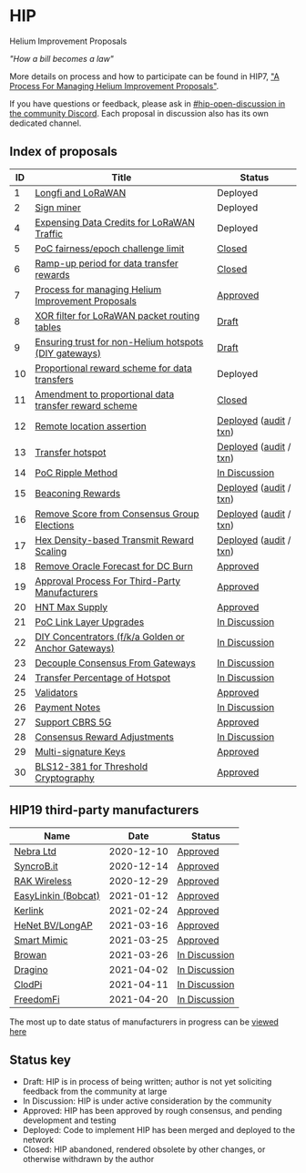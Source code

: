 # HIP

Helium Improvement Proposals

_"How a bill becomes a law"_

More details on process and how to participate can be found in HIP7, ["A Process For Managing Helium Improvement Proposals"](https://github.com/helium/HIP/blob/master/0007-managing-hip-process.md).

If you have questions or feedback, please ask in [#hip-open-discussion in the community Discord](https://discord.gg/helium). Each proposal in discussion also has its own dedicated channel.

## Index of proposals

| ID | Title | Status |
| -- | ----- | ------ |
| 1  | [Longfi and LoRaWAN](https://github.com/helium/HIP/blob/master/0001-longfi-and-lorawan.md) | Deployed |
| 2  | [Sign miner](https://github.com/helium/HIP/blob/master/0002-sign-miner.md) | Deployed |
| 4  | [Expensing Data Credits for LoRaWAN Traffic](https://github.com/helium/HIP/blob/master/0004-expensing-data-credits-for-lorawan.md) | Deployed |
| 5  | [PoC fairness/epoch challenge limit](https://github.com/helium/HIP/blob/master/0005-poc-fairness.md) | [Closed](https://github.com/helium/HIP/issues/24#issuecomment-705308809) |
| 6  | [Ramp-up period for data transfer rewards](https://github.com/helium/HIP/blob/master/0006-reward-ramp-for-packets.md) | [Closed](https://github.com/helium/HIP/pull/20) |
| 7  | [Process for managing Helium Improvement Proposals](https://github.com/helium/HIP/blob/master/0007-managing-hip-process.md) | [Approved](https://github.com/helium/HIP/issues/26) |
| 8  | [XOR filter for LoRaWAN packet routing tables](https://github.com/helium/HIP/blob/c2f3ce61466b003731bb967959ca8b6e7706fca5/0008-lorawan-routing.md) | [Draft](https://github.com/helium/HIP/pull/9) |
| 9  | [Ensuring trust for non-Helium hotspots (DIY gateways)](https://github.com/helium/HIP/blob/7b715a0614d4c529144e1d6c0083ee8b38c05b29/0009-non-helium-hotspots.md) | [Draft](https://github.com/helium/HIP/pull/15) |
| 10 | [Proportional reward scheme for data transfers](https://github.com/helium/HIP/blob/master/0010-usage-based-data-transfer-rewards.md) | Deployed |
| 11 | [Amendment to proportional data transfer reward scheme](https://github.com/helium/HIP/blob/master/0011-usage-based-rewards-structure.md) | [Closed](https://github.com/helium/HIP/pull/49#issuecomment-705306806) |
| 12 | [Remote location assertion](https://github.com/helium/HIP/blob/master/0012-remote-location-assert.md) | [Deployed](https://github.com/helium/HIP/issues/39) ([audit](https://github.com/helium/miner/blob/master/audit/var-59.md) / [txn](https://explorer.helium.com/txns/B6SddkhG_OgayRYLfumkIUho1OpDYnqyzAA8Tkf0xzs)) |
| 13 | [Transfer hotspot](https://github.com/helium/HIP/blob/master/0013-transfer-hotspot.md) | [Deployed](https://github.com/helium/HIP/issues/43) ([audit](https://github.com/helium/miner/blob/master/audit/var-48.md) / [txn](https://explorer.helium.com/txns/DywtCExrXhTxv8VoDZl_hJDjQ2PUcov_AYrW98ZPpcg)) |
| 14 | [PoC Ripple Method](https://github.com/helium/HIP/blob/master/0014-poc-ripple-method.md) | [In Discussion](https://github.com/helium/HIP/issues/50) |
| 15 | [Beaconing Rewards](https://github.com/helium/HIP/blob/master/0015-beaconing-rewards.md) | [Deployed](https://github.com/helium/blockchain-core/pull/662) ([audit](https://github.com/helium/miner/blob/master/audit/var-50.md) / [txn](https://explorer.helium.com/txns/vnEqwbKtFfFxXgYI_9L5Th0LRVkpJlsX-sQzZTh2VwY)) |
| 16 | [Remove Score from Consensus Group Elections](https://github.com/helium/HIP/blob/master/0016-random-consensus-group-election.md) | [Deployed](https://github.com/helium/HIP/issues/55) ([audit](https://github.com/helium/miner/blob/master/audit/var-48.md) / [txn](https://explorer.helium.com/txns/DywtCExrXhTxv8VoDZl_hJDjQ2PUcov_AYrW98ZPpcg)) |
| 17 | [Hex Density-based Transmit Reward Scaling](https://github.com/helium/HIP/blob/master/0017-hex-density-based-transmit-reward-scaling.md) | [Deployed](https://github.com/helium/blockchain-core/pull/677) ([audit](https://github.com/helium/miner/blob/master/audit/var-50.md) / [txn](https://explorer.helium.com/txns/vnEqwbKtFfFxXgYI_9L5Th0LRVkpJlsX-sQzZTh2VwY)) |
| 18 | [Remove Oracle Forecast for DC Burn](https://github.com/helium/HIP/blob/master/0018-remove-oracle-forecast-for-dc-burn.md) | [Approved](https://github.com/helium/HIP/issues/60) |
| 19 | [Approval Process For Third-Party Manufacturers](https://github.com/helium/HIP/blob/master/0019-third-party-manufacturers.md) | [Approved](https://github.com/helium/HIP/issues/87) |
| 20 | [HNT Max Supply](https://github.com/helium/HIP/blob/master/0020-hnt-max-supply.md) | [Approved](https://github.com/helium/HIP/issues/73) |
| 21 | [PoC Link Layer Upgrades](https://github.com/helium/HIP/blob/master/0021-poc-link-layer.md) | [In Discussion](https://github.com/helium/HIP/issues/78) |
| 22 | [DIY Concentrators (f/k/a Golden or Anchor Gateways)](https://github.com/helium/HIP/blob/master/0022-diy-concentrators.md) | [In Discussion](https://github.com/helium/HIP/issues/94) |
| 23 | [Decouple Consensus From Gateways](https://github.com/helium/HIP/blob/master/0023-decouple-consensus-from-gateways.md) | [In Discussion](https://github.com/helium/HIP/issues/101) |
| 24 | [Transfer Percentage of Hotspot](https://github.com/helium/HIP/blob/master/0024-reward-splitting.md) | [In Discussion](https://github.com/helium/HIP/issues/105) |
| 25 | [Validators](https://github.com/helium/HIP/blob/master/0025-validators.md) | [Approved](https://github.com/helium/HIP/issues/111) |
| 26 | [Payment Notes](https://github.com/helium/HIP/blob/master/0026-payment-notes.md) | [In Discussion](https://github.com/helium/HIP/issues/125) |
| 27 | [Support CBRS 5G](https://github.com/helium/HIP/blob/master/0027-cbrs-5g-support.md) | [Approved](https://github.com/helium/HIP/pull/133) |
| 28 | [Consensus Reward Adjustments](https://github.com/helium/HIP/blob/master/0028-consensus-reward-adjustments.md) | [In Discussion](https://github.com/helium/HIP/issues/140) |
| 29 | [Multi-signature Keys](https://github.com/helium/HIP/blob/master/0029-multisignature-keys.md) | [Approved](https://github.com/helium/HIP/issues/157) |
| 30 | [BLS12-381 for Threshold Cryptography](https://github.com/helium/HIP/blob/master/0030-update-threshold-cryptography.md) | [Approved](https://github.com/helium/HIP/issues/158) |


## HIP19 third-party manufacturers

| Name | Date | Status |
| ---- | ---- | ------ |
| [Nebra Ltd](https://github.com/helium/HIP/blob/master/0019-third-party-manufacturers/nebra-ltd.md) | 2020-12-10 | [Approved](https://github.com/helium/HIP/pull/93) |
| [SyncroB.it](https://github.com/helium/HIP/blob/master/0019-third-party-manufacturers/syncrobit.md) | 2020-12-14 | [Approved](https://github.com/helium/HIP/pull/96) |
| [RAK Wireless](https://github.com/helium/HIP/blob/master/0019-third-party-manufacturers/rak-wireless.md) | 2020-12-29 | [Approved](https://github.com/helium/HIP/pull/103) |
| [EasyLinkin (Bobcat)](https://github.com/helium/HIP/blob/master/0019-third-party-manufacturers/easylinkin.md) | 2021-01-12 | [Approved](https://github.com/helium/HIP/pull/107) |
| [Kerlink](https://github.com/BenoitDuffez/HIP/blob/hip19-kerlink/0019-third-party-manufacturers/kerlink.md) | 2021-02-24 | [Approved](https://github.com/helium/HIP/pull/121) |
| [HeNet BV/LongAP](https://github.com/HeNet/HIP/blob/feature/hip19-henet-application/0019-third-party-manufacturers/henet.md) | 2021-03-16 | [Approved](https://github.com/helium/HIP/pull/137) |
| [Smart Mimic](https://github.com/onterferon/HIP/blob/master/0019-third-party-manufacturers/smart-mimic.md) | 2021-03-25 | [Approved](https://github.com/helium/HIP/pull/138) |
| [Browan](https://github.com/browanofficial/HIP/blob/patch-1/0019-third-party-manufacturers/Browan-Cellular-Gateway.md) | 2021-03-26 | [In Discussion](https://github.com/helium/HIP/pull/139) |
| [Dragino](https://github.com/dragino/HIP/blob/master/0019-third-party-manufacturers/dragino.md) | 2021-04-02 | [In Discussion](https://github.com/helium/HIP/pull/145) |
| [ClodPi](https://github.com/clodpi/HIP/blob/master/0019-third-party-manufacturers/clodpi.md) | 2021-04-11 | [In Discussion](https://github.com/helium/HIP/pull/147) |
| [FreedomFi](https://github.com/zer0tweets/HIP/blob/patch-5/0019-third-party-manufacturers/freedomfi.md) | 2021-04-20 | [In Discussion](https://github.com/helium/HIP/pull/156) |
The most up to date status of manufacturers in progress can be [viewed here](https://docs.google.com/spreadsheets/d/1pOmrMV_oiF0FtR1NOX_pqykKOBsb_QghiNkTlF644DU/edit?usp=sharing)
## Status key

* Draft: HIP is in process of being written; author is not yet soliciting feedback from the community at large
* In Discussion: HIP is under active consideration by the community
* Approved: HIP has been approved by rough consensus, and pending development and testing
* Deployed: Code to implement HIP has been merged and deployed to the network
* Closed: HIP abandoned, rendered obsolete by other changes, or otherwise withdrawn by the author

